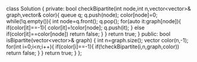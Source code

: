 class Solution {
private:
bool checkBipartite(int node,int n,vector<vector<int>>& graph,vector<int>& color){
queue<int> q;
q.push(node);
color[node]=0;
while(!q.empty()){
int node=q.front();
q.pop();
for(auto it:graph[node]){
if(color[it]==-1){
color[it]=!color[node];
q.push(it);
}
else if(color[it]==color[node]) return false;
}
}
return true;
}
public:
bool isBipartite(vector<vector<int>>& graph) {
int n=graph.size();
vector<int> color(n,-1);
for(int i=0;i<n;i++){
if(color[i]==-1){
if(!checkBipartite(i,n,graph,color)) return false;
}
}
return true;
}
};
